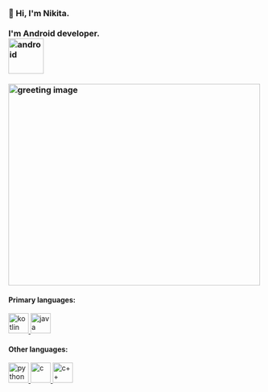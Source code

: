 <h3 align="left">
 <abc>
  <br>👋 Hi, I'm Nikita.<br>
  <br> I'm Android developer. <br> <a href="https://developer.android.com/docs" target="_blank"> 
  <img src="https://github.com/NikitaMirosha/NikitaMirosha/blob/main/icons/android.svg" alt="android" width="70" height="70"/> </a>
  <br> 
  <br>
    <img src="https://media.giphy.com/media/TqsbbYf3ng5na/giphy.gif" alt="greeting image" width="500" height="400">
 </abc>
</h3> 
<h4 align="left">Primary languages:</h4>
<p align="left">
    <a href="https://kotlinlang.org" target="_blank"> <img src="https://github.com/NikitaMirosha/NikitaMirosha/blob/main/icons/kotlin.svg" alt="kotlin" width="40" height="40"/> </a>
  <a href="https://docs.oracle.com/en/java/" target="_blank"> <img src="https://github.com/NikitaMirosha/NikitaMirosha/blob/main/icons/java.svg" alt="java" width="40" height="40"/> </a>
 <h4 align="left">Other languages:</h4>
  <a href="https://docs.python.org/3/" target="_blank"> <img src="https://github.com/NikitaMirosha/NikitaMirosha/blob/main/icons/python.svg" alt="python" width="40" height="40"/> </a>
  <a href="https://devdocs.io/c/" target="_blank"> <img src="https://github.com/NikitaMirosha/NikitaMirosha/blob/main/icons/c.svg" alt="c" width="40" height="40"/> </a>
 <a href="https://devdocs.io/cpp/" target="_blank"> <img src="https://github.com/NikitaMirosha/NikitaMirosha/blob/main/icons/c%2B%2B.svg" alt="c++" width="40" height="40"/> </a>
